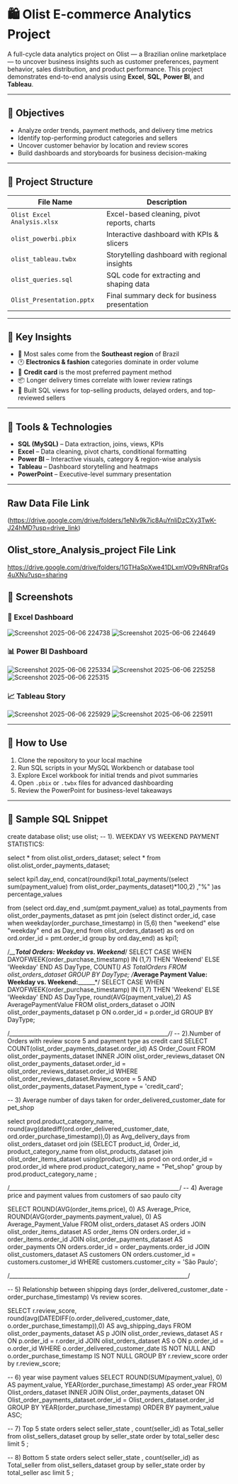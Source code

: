 # 🛍️ Olist E-commerce Analytics Project

A full-cycle data analytics project on Olist — a Brazilian online marketplace — to uncover business insights such as customer preferences, payment behavior, sales distribution, and product performance. This project demonstrates end-to-end analysis using **Excel**, **SQL**, **Power BI**, and **Tableau**.

---

## 🎯 Objectives

- Analyze order trends, payment methods, and delivery time metrics
- Identify top-performing product categories and sellers
- Uncover customer behavior by location and review scores
- Build dashboards and storyboards for business decision-making

---

## 📁 Project Structure

| File Name                    | Description                                     |
|-----------------------------|-------------------------------------------------|
| `Olist Excel Analysis.xlsx` | Excel-based cleaning, pivot reports, charts     |
| `olist_powerbi.pbix`        | Interactive dashboard with KPIs & slicers       |
| `olist_tableau.twbx`        | Storytelling dashboard with regional insights   |
| `olist_queries.sql`         | SQL code for extracting and shaping data        |
| `Olist_Presentation.pptx`   | Final summary deck for business presentation    |

---

## 🧠 Key Insights

- 🛒 Most sales come from the **Southeast region** of Brazil
- 🕐 **Electronics & fashion** categories dominate in order volume
- 🧾 **Credit card** is the most preferred payment method
- 📦 Longer delivery times correlate with lower review ratings
- 🧮 Built SQL views for top-selling products, delayed orders, and top-reviewed sellers

---

## 🧰 Tools & Technologies

- **SQL (MySQL)** – Data extraction, joins, views, KPIs  
- **Excel** – Data cleaning, pivot charts, conditional formatting  
- **Power BI** – Interactive visuals, category & region-wise analysis  
- **Tableau** – Dashboard storytelling and heatmaps  
- **PowerPoint** – Executive-level summary presentation

---
## Raw Data File Link
(https://drive.google.com/drive/folders/1eNlv9k7ic8AuYnIiDzCXy3TwK-J24hMD?usp=drive_link)

## Olist_store_Analysis_project File Link
https://drive.google.com/drive/folders/1GTHaSpXwe41DLxmVO9vRNRrafGs4uXNu?usp=sharing


## 📸 Screenshots

### 🧾 Excel Dashboard  
![Screenshot 2025-06-06 224738](https://github.com/user-attachments/assets/6822c3ba-42b7-475f-898b-5148dc147d95)
![Screenshot 2025-06-06 224649](https://github.com/user-attachments/assets/b402c052-d991-47de-ad2c-9767cc4528d7)

### 📊 Power BI Dashboard  
![Screenshot 2025-06-06 225334](https://github.com/user-attachments/assets/ac85a72f-0909-432b-ade0-2b7b7c2948aa)
![Screenshot 2025-06-06 225258](https://github.com/user-attachments/assets/15de6967-58bc-46c9-8f65-4a7b9c707e71)
![Screenshot 2025-06-06 225315](https://github.com/user-attachments/assets/c52c0bc8-d07d-4222-892a-6f2fbc9c126c)



### 📈 Tableau Story  

![Screenshot 2025-06-06 225929](https://github.com/user-attachments/assets/912f1430-6c98-4f17-87ed-f6ea0919dea3)
![Screenshot 2025-06-06 225911](https://github.com/user-attachments/assets/1e7e849c-2d04-43d9-a134-d2126ac6f42a)



---

## 🚀 How to Use

1. Clone the repository to your local machine  
2. Run SQL scripts in your MySQL Workbench or database tool  
3. Explore Excel workbook for initial trends and pivot summaries  
4. Open `.pbix` or `.twbx` files for advanced dashboarding  
5. Review the PowerPoint for business-level takeaways

---

## 📌 Sample SQL Snippet

create database olist;
use olist;
-- 1). WEEKDAY VS WEEKEND PAYMENT STATISTICS:

select * from olist.olist_orders_dataset;
select * from olist.olist_order_payments_dataset;

   select
   kpi1.day_end,
   concat(round(kpi1.total_payments/(select sum(payment_value) from olist_order_payments_dataset)*100,2)
   ,"%" )as percentage_values
   
   from
   (select ord.day_end ,sum(pmt.payment_value) as total_payments
   from olist_order_payments_dataset as pmt
   join
   (select distinct order_id,
   case
   when weekday(order_purchase_timestamp) in (5,6) then "weekend"
   else "weekday"
   end as Day_end
   from olist_orders_dataset) as ord
on ord.order_id = pmt.order_id
group by ord.day_end) as kpi1;

/*_______________________Total Orders: Weekday vs. Weekend_____________________*/
SELECT 
    CASE WHEN DAYOFWEEK(order_purchase_timestamp) IN (1,7) THEN 'Weekend' ELSE 'Weekday' END AS DayType,
    COUNT(*) AS TotalOrders
FROM 
    olist_orders_dataset
GROUP BY 
    DayType;
/*__________________Average Payment Value: Weekday vs. Weekend:________________________*/
SELECT 
    CASE WHEN DAYOFWEEK(order_purchase_timestamp) IN (1,7) THEN 'Weekend' ELSE 'Weekday' END AS DayType,
    round(AVG(payment_value),2) AS AveragePaymentValue
FROM 
    olist_orders_dataset o
JOIN 
    olist_order_payments_dataset p ON o.order_id = p.order_id
GROUP BY 
    DayType;

/*________________________________________________________/*/
-- 2).Number of Orders with review score 5 and payment type as credit card
SELECT 
    COUNT(olist_order_payments_dataset.order_id) AS Order_Count
FROM 
    olist_order_payments_dataset 
INNER JOIN 
    olist_order_reviews_dataset ON olist_order_payments_dataset.order_id = olist_order_reviews_dataset.order_id
WHERE 
    olist_order_reviews_dataset.Review_score = 5
    AND olist_order_payments_dataset.Payment_type = 'credit_card';
    


-- 3) Average number of days taken for order_delivered_customer_date for pet_shop

select
prod.product_category_name,
round(avg(datediff(ord.order_delivered_customer_date, ord.order_purchase_timestamp)),0) as Avg_delivery_days
from olist_orders_dataset ord
join
(SELECT product_id, Order_id, product_category_name
from olist_products_dataset
join olist_order_items_dataset using(product_id)) as prod
on ord.order_id = prod.order_id
where prod.product_category_name = "Pet_shop"
group by prod.product_category_name ;

/*____________________________________________________________*/
-- 4) Average price and payment values from customers of sao paulo city

SELECT 
    ROUND(AVG(order_items.price), 0) AS Average_Price,
    ROUND(AVG(order_payments.payment_value), 0) AS Average_Payment_Value
FROM 
    olist_orders_dataset AS orders
JOIN 
    olist_order_items_dataset AS order_items ON orders.order_id = order_items.order_id
JOIN 
    olist_order_payments_dataset AS order_payments ON orders.order_id = order_payments.order_id
JOIN 
    olist_customers_dataset AS customers ON orders.customer_id = customers.customer_id
WHERE 
    customers.customer_city = 'São Paulo';
    
/*_______________________________________________________________*/

-- 5) Relationship between shipping days (order_delivered_customer_date - order_purchase_timestamp) Vs review scores.

SELECT 
     r.review_score, 
    round(avg(DATEDIFF(o.order_delivered_customer_date, o.order_purchase_timestamp)),0) AS avg_shipping_days
FROM 
    olist_order_payments_dataset AS p
JOIN 
    olist_order_reviews_dataset AS r
    ON p.order_id = r.order_id
JOIN
    olist_orders_dataset AS o
    ON p.order_id = o.order_id
WHERE 
    o.order_delivered_customer_date IS NOT NULL 
    AND o.order_purchase_timestamp IS NOT NULL
GROUP BY r.review_score
order by r.review_score;


-- 6) year wise payment values
SELECT ROUND(SUM(payment_value), 0) AS payment_value,
       YEAR(order_purchase_timestamp) AS order_year
FROM Olist_orders_dataset
INNER JOIN Olist_order_payments_dataset ON Olist_order_payments_dataset.order_id = Olist_orders_dataset.order_id
GROUP BY YEAR(order_purchase_timestamp)
ORDER BY payment_value ASC;



-- 7) Top 5 state orders 
select seller_state , count(seller_id) as Total_seller from olist_sellers_dataset
group by seller_state
order by total_seller desc
limit 5 ;

-- 8) Bottom 5 state orders
select seller_state , count(seller_id) as Total_seller from olist_sellers_dataset
group by seller_state
order by total_seller asc
limit 5 ;





